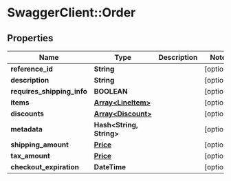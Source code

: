 # SwaggerClient::Order

## Properties
Name | Type | Description | Notes
------------ | ------------- | ------------- | -------------
**reference_id** | **String** |  | [optional] 
**description** | **String** |  | [optional] 
**requires_shipping_info** | **BOOLEAN** |  | [optional] 
**items** | [**Array&lt;LineItem&gt;**](LineItem.md) |  | [optional] 
**discounts** | [**Array&lt;Discount&gt;**](Discount.md) |  | [optional] 
**metadata** | **Hash&lt;String, String&gt;** |  | [optional] 
**shipping_amount** | [**Price**](Price.md) |  | [optional] 
**tax_amount** | [**Price**](Price.md) |  | [optional] 
**checkout_expiration** | **DateTime** |  | [optional] 

